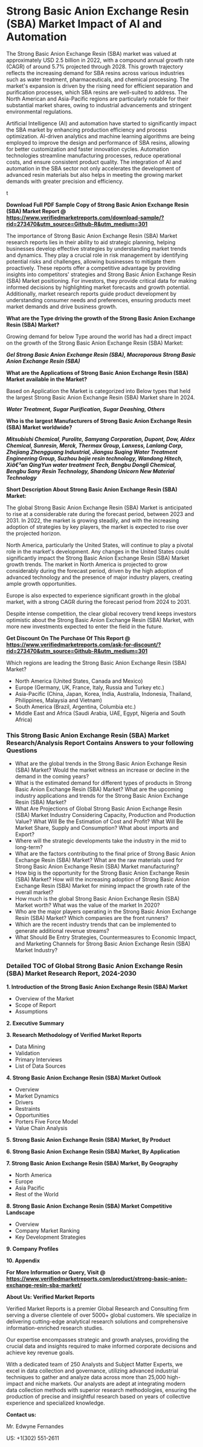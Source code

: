 <meta name="title" content="Global Strong Basic Anion Exchange Resin (SBA) Market Impact of AI and Automation"><meta name="description" content="The Strong Basic Anion Exchange Resin (SBA) market was valued at approximately USD 2.5 billion in 2022, with a compound annual growth rate (CAGR) of around 5.7% projec"><meta name="title" content="Strong Basic Anion Exchange Resin (SBA) Market Size, Share, Scope, Trends, Growth, Opportunities, Analysis, Forecast"><h1>Strong Basic Anion Exchange Resin (SBA) Market Impact of AI and Automation</h1><p>The Strong Basic Anion Exchange Resin (SBA) market was valued at approximately USD 2.5 billion in 2022, with a compound annual growth rate (CAGR) of around 5.7% projected through 2028. This growth trajectory reflects the increasing demand for SBA resins across various industries such as water treatment, pharmaceuticals, and chemical processing. The market's expansion is driven by the rising need for efficient separation and purification processes, which SBA resins are well-suited to address. The North American and Asia-Pacific regions are particularly notable for their substantial market shares, owing to industrial advancements and stringent environmental regulations.</p><p>Artificial Intelligence (AI) and automation have started to significantly impact the SBA market by enhancing production efficiency and process optimization. AI-driven analytics and machine learning algorithms are being employed to improve the design and performance of SBA resins, allowing for better customization and faster innovation cycles. Automation technologies streamline manufacturing processes, reduce operational costs, and ensure consistent product quality. The integration of AI and automation in the SBA sector not only accelerates the development of advanced resin materials but also helps in meeting the growing market demands with greater precision and efficiency.</p>t</p><p id="" class=""><strong>Download Full PDF Sample Copy of Strong Basic Anion Exchange Resin (SBA) Market Report @ <a href="https://www.verifiedmarketreports.com/download-sample/?rid=273470&utm_source=Github-R&utm_medium=301" target="_blank">https://www.verifiedmarketreports.com/download-sample/?rid=273470&utm_source=Github-R&utm_medium=301</a></strong></p><p>The importance of&nbsp;Strong Basic Anion Exchange Resin (SBA) Market research reports lies in their ability to aid strategic planning, helping businesses develop effective strategies by understanding market trends and dynamics. They play a crucial role in risk management by identifying potential risks and challenges, allowing businesses to mitigate them proactively. These reports offer a competitive advantage by providing insights into competitors' strategies and Strong Basic Anion Exchange Resin (SBA) Market positioning. For investors, they provide critical data for making informed decisions by highlighting market forecasts and growth potential. Additionally, market research reports guide product development by understanding consumer needs and preferences, ensuring products meet market demands and drive business growth.</p><p><strong>What are the&nbsp;Type driving the growth of the Strong Basic Anion Exchange Resin (SBA) Market?</strong></p><p id="" class="">Growing demand for below Type around the world has had a direct impact on the growth of the Strong Basic Anion Exchange Resin (SBA) Market:</p><em><strong>Gel Strong Basic Anion Exchange Resin (SBA), Macroporous Strong Basic Anion Exchange Resin (SBA)</strong></em></p><strong>What are the&nbsp;Applications&nbsp;of Strong Basic Anion Exchange Resin (SBA) Market available in the Market?</strong></p><p id="" class="">Based on Application the Market is categorized into Below types that held the largest Strong Basic Anion Exchange Resin (SBA) Market share In 2024.</p><em><strong>Water Treatment, Sugar Purification, Sugar Deashing, Others</strong></em></p><strong>Who is the largest Manufacturers of Strong Basic Anion Exchange Resin (SBA) Market worldwide?</strong></p><p><em><strong>Mitsubishi Chemical, Purolite, Samyang Corporation, Dupont, Dow, Aldex Chemical, Sunresin, Merck, Thermax Group, Lanxess, Lanlang Corp, Zhejiang Zhengguang Industrial, Jiangsu Suqing Water Treatment Engineering Group, Suzhou bojie resin technology, Wandong Hitech, Xiâ€²an QingYun water treatment Tech, Bengbu Dongli Chemical, Bengbu Sany Resin Technology, Shandong Unicorn New Material Technology</strong></em></p><p id="" class=""><strong>Short Description About Strong Basic Anion Exchange Resin (SBA) Market:</strong></p><p>The global Strong Basic Anion Exchange Resin (SBA) Market is anticipated to rise at a considerable rate during the forecast period, between 2023 and 2031. In 2022, the market is growing steadily, and with the increasing adoption of strategies by key players, the market is expected to rise over the projected horizon.</p><p>North America, particularly the United States, will continue to play a pivotal role in the market's development. Any changes in the United States could significantly impact the Strong Basic Anion Exchange Resin (SBA) Market growth trends. The market in North America is projected to grow considerably during the forecast period, driven by the high adoption of advanced technology and the presence of major industry players, creating ample growth opportunities.</p><p>Europe is also expected to experience significant growth in the global market, with a strong CAGR during the forecast period from 2024 to 2031.</p><p>Despite intense competition, the clear global recovery trend keeps investors optimistic about the Strong Basic Anion Exchange Resin (SBA) Market, with more new investments expected to enter the field in the future.</p><p id="" class=""><strong>Get Discount On The Purchase Of This Report @ <a href="https://www.verifiedmarketreports.com/ask-for-discount/?rid=273470&utm_source=Github-R&utm_medium=301" target="_blank">https://www.verifiedmarketreports.com/ask-for-discount/?rid=273470&utm_source=Github-R&utm_medium=301</a></strong></p>Which regions are leading the Strong Basic Anion Exchange Resin (SBA) Market?</p><ul><li>North America (United States, Canada and Mexico)</li><li>Europe (Germany, UK, France, Italy, Russia and Turkey etc.)</li><li>Asia-Pacific (China, Japan, Korea, India, Australia, Indonesia, Thailand, Philippines, Malaysia and Vietnam)</li><li>South America (Brazil, Argentina, Columbia etc.)</li><li>Middle East and Africa (Saudi Arabia, UAE, Egypt, Nigeria and South Africa)</li></ul><h3 id="" class="">This Strong Basic Anion Exchange Resin (SBA) Market Research/Analysis Report Contains Answers to your following Questions</h3><ul><li>What are the global trends in the Strong Basic Anion Exchange Resin (SBA) Market? Would the market witness an increase or decline in the demand in the coming years?</li><li>What is the estimated demand for different types of products in Strong Basic Anion Exchange Resin (SBA) Market? What are the upcoming industry applications and trends for the Strong Basic Anion Exchange Resin (SBA) Market?</li><li>What Are Projections of Global Strong Basic Anion Exchange Resin (SBA) Market Industry Considering Capacity, Production and Production Value? What Will Be the Estimation of Cost and Profit? What Will Be Market Share, Supply and Consumption? What about imports and Export?</li><li>Where will the strategic developments take the industry in the mid to long-term?</li><li>What are the factors contributing to the final price of Strong Basic Anion Exchange Resin (SBA) Market? What are the raw materials used for Strong Basic Anion Exchange Resin (SBA) Market manufacturing?</li><li>How big is the opportunity for the Strong Basic Anion Exchange Resin (SBA) Market? How will the increasing adoption of Strong Basic Anion Exchange Resin (SBA) Market for mining impact the growth rate of the overall market?</li><li>How much is the global Strong Basic Anion Exchange Resin (SBA) Market worth? What was the value of the market In 2020?</li><li>Who are the major players operating in the Strong Basic Anion Exchange Resin (SBA) Market? Which companies are the front runners?</li><li>Which are the recent industry trends that can be implemented to generate additional revenue streams?</li><li>What Should Be Entry Strategies, Countermeasures to Economic Impact, and Marketing Channels for Strong Basic Anion Exchange Resin (SBA) Market Industry?</li></ul><h3 id="" class="">Detailed TOC of Global Strong Basic Anion Exchange Resin (SBA) Market Research Report, 2024-2030</h3><p id="" class=""><strong>1. Introduction of the Strong Basic Anion Exchange Resin (SBA) Market</strong></p><ul><li>Overview of the Market</li><li>Scope of Report</li><li>Assumptions</li></ul><p id="" class=""><strong>2. Executive Summary</strong></p><p id="" class=""><strong>3. Research Methodology of Verified Market Reports</strong></p><ul><li>Data Mining</li><li>Validation</li><li>Primary Interviews</li><li>List of Data Sources</li></ul><p id="" class=""><strong>4. Strong Basic Anion Exchange Resin (SBA) Market Outlook</strong></p><ul><li>Overview</li><li>Market Dynamics</li><li>Drivers</li><li>Restraints</li><li>Opportunities</li><li>Porters Five Force Model</li><li>Value Chain Analysis</li></ul><p id="" class=""><strong>5. Strong Basic Anion Exchange Resin (SBA) Market, By Product</strong></p><p id="" class=""><strong>6. Strong Basic Anion Exchange Resin (SBA) Market, By Application</strong></p><p id="" class=""><strong>7. Strong Basic Anion Exchange Resin (SBA) Market, By Geography</strong></p><ul><li>North America</li><li>Europe</li><li>Asia Pacific</li><li>Rest of the World</li></ul><p id="" class=""><strong>8. Strong Basic Anion Exchange Resin (SBA) Market Competitive Landscape</strong></p><ul><li>Overview</li><li>Company Market Ranking</li><li>Key Development Strategies</li></ul><p id="" class=""><strong>9. Company Profiles</strong></p><p id="" class=""><strong>10. Appendix</strong></p><p id="" class=""><strong>For More Information or Query, Visit @ <a href="https://www.verifiedmarketreports.com/product/strong-basic-anion-exchange-resin-sba-market/" target="_blank">https://www.verifiedmarketreports.com/product/strong-basic-anion-exchange-resin-sba-market/</a></strong></p><p id="" class=""><strong>About Us: Verified Market Reports</strong></p><p id="" class="">Verified Market Reports is a premier Global Research and Consulting firm serving a diverse clientele of over 5000+ global customers. We specialize in delivering cutting-edge analytical research solutions and comprehensive information-enriched research studies.</p><p id="" class="">Our expertise encompasses strategic and growth analyses, providing the crucial data and insights required to make informed corporate decisions and achieve key revenue goals.</p><p id="" class="">With a dedicated team of 250 Analysts and Subject Matter Experts, we excel in data collection and governance, utilizing advanced industrial techniques to gather and analyze data across more than 25,000 high-impact and niche markets. Our analysts are adept at integrating modern data collection methods with superior research methodologies, ensuring the production of precise and insightful research based on years of collective experience and specialized knowledge.</p><p id="" class=""><strong>Contact us:</strong></p><p id="" class="">Mr. Edwyne Fernandes</p><p id="" class="">US: +1(302) 551-2611</p>